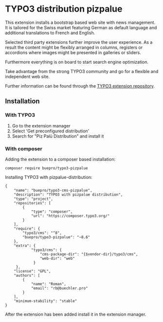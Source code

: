 # TYPO3 distribution pizpalue

This extension installs a bootstrap based web site with news management.
It is tailored for the Swiss market featuring German as default language and
additional translations to French and English.

Selected third party extensions further improve the user experience. As a result
the content might be flexibly arranged in columns, registers or accordions where images
might be presented in galleries or sliders.

Furthermore everything is on board to start search engine optimization.

Take advantage from the strong TYPO3 community and go for a flexible and independent
web site.

Further information can be found through the [TYPO3 extension repository](https://extensions.typo3.org/extension/pizpalue/).

## Installation

### With TYPO3

1. Go to the extension manager
2. Select 'Get preconfigured distribution'
3. Search for "Piz Palü Distribution" and install it

### With composer

Adding the extension to a composer based installation:

```
composer require buepro/typo3-pizpalue
```

Installing TYPO3 with pizpalue-distribution:

```
{
    "name": "buepro/typo3-cms-pizpalue",
    "description": "TYPO3 with pizpalue distribution",
    "type": "project",
    "repositories": [
        {
            "type": "composer",
            "url": "https://composer.typo3.org/"
        }
    ],
    "require": {
        "typo3/cms": "^8",
        "buepro/typo3-pizpalue": "~8.6"
    },
    "extra": {
	 		"typo3/cms": {
			 	"cms-package-dir": "{$vendor-dir}/typo3/cms",
			 	"web-dir": "web"
			 }
	 },
    "license": "GPL",
    "authors": [
        {
            "name": "Roman",
            "email": "rb@buechler.pro"
        }
    ],
    "minimum-stability": "stable"
}
```

After the extension has been added install it in the extension manager.